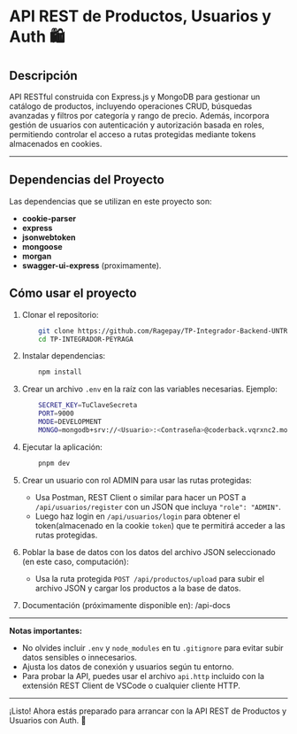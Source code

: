 # API REST de Productos, Usuarios y Auth 🛍️

## Descripción
API RESTful construida con Express.js y MongoDB para gestionar un catálogo de productos, incluyendo operaciones CRUD, búsquedas avanzadas y filtros por categoría y rango de precio. Además, incorpora gestión de usuarios con autenticación y autorización basada en roles, permitiendo controlar el acceso a rutas protegidas mediante tokens almacenados en cookies.

---

## Dependencias del Proyecto
Las dependencias que se utilizan en este proyecto son:
-   **cookie-parser**
-   **express**
-   **jsonwebtoken**
-   **mongoose**
-   **morgan**
-   **swagger-ui-express** (proximamente).

## Cómo usar el proyecto

1. Clonar el repositorio:
    ```bash
        git clone https://github.com/Ragepay/TP-Integrador-Backend-UNTREF-Peyraga.git
        cd TP-INTEGRADOR-PEYRAGA

2. Instalar dependencias:
    ```bash
        npm install

3. Crear un archivo `.env` en la raíz con las variables necesarias. Ejemplo:
    ```bash
        SECRET_KEY=TuClaveSecreta
        PORT=9000
        MODE=DEVELOPMENT
        MONGO=mongodb+srv://<Usuario>:<Contraseña>@coderback.vqrxnc2.mongodb.net/<Nombre-de-la-BBD>?retryWrites=true&w=majority&appName=<Nombre-del-cluster>

4. Ejecutar la aplicación:
    ```bash
        pnpm dev

5. Crear un usuario con rol ADMIN para usar las rutas protegidas:
   - Usa Postman, REST Client o similar para hacer un POST a `/api/usuarios/register` con un JSON que incluya `"role": "ADMIN"`.
   - Luego haz login en `/api/usuarios/login` para obtener el token(almacenado en la cookie `token`) que te permitirá acceder a las rutas protegidas.

6. Poblar la base de datos con los datos del archivo JSON seleccionado (en este caso, computación):
   - Usa la ruta protegida `POST /api/productos/upload` para subir el archivo JSON y cargar los productos a la base de datos.

7. Documentación (próximamente disponible en):
   /api-docs

---

**Notas importantes:**

- No olvides incluir `.env` y `node_modules` en tu `.gitignore` para evitar subir datos sensibles o innecesarios.
- Ajusta los datos de conexión y usuarios según tu entorno.
- Para probar la API, puedes usar el archivo `api.http` incluido con la extensión REST Client de VSCode o cualquier cliente HTTP.

---

¡Listo! Ahora estás preparado para arrancar con la API REST de Productos y Usuarios con Auth. 🚀
